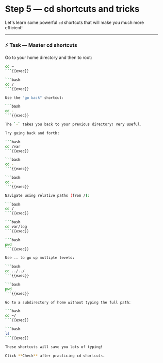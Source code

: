 # Step 5 — cd shortcuts and tricks

Let's learn some powerful `cd` shortcuts that will make you much more efficient!

---

### ⚡ Task — Master cd shortcuts

Go to your home directory and then to root:

```bash
cd ~
```{{exec}}

```bash
cd /
```{{exec}}

Use the "go back" shortcut:

```bash
cd -
```{{exec}}

The `-` takes you back to your previous directory! Very useful.

Try going back and forth:

```bash
cd /var
```{{exec}}

```bash
cd -
```{{exec}}

```bash
cd -
```{{exec}}

Navigate using relative paths (from /):

```bash
cd /
```{{exec}}

```bash
cd var/log
```{{exec}}

```bash
pwd
```{{exec}}

Use .. to go up multiple levels:

```bash
cd ../../
```{{exec}}

```bash
pwd
```{{exec}}

Go to a subdirectory of home without typing the full path:

```bash
cd ~/
```{{exec}}

```bash
ls
```{{exec}}

These shortcuts will save you lots of typing!

Click **Check** after practicing cd shortcuts.


